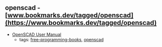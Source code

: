 openscad - [www.bookmarks.dev/tagged/openscad](https://www.bookmarks.dev/tagged/openscad)
---
* [OpenSCAD User Manual](https://en.wikibooks.org/wiki/OpenSCAD_User_Manual)
    * tags: [free-programming-books](../tagged/free-programming-books.md), [openscad](../tagged/openscad.md)
